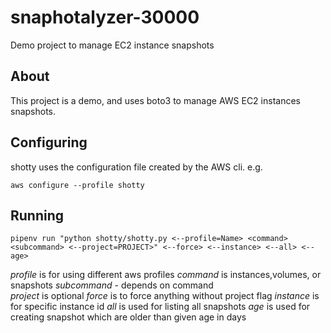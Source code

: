 # snaphotalyzer-30000

Demo project to manage EC2 instance snapshots

## About

This project is a demo, and uses boto3 to manage AWS EC2 instances snapshots.

## Configuring

shotty uses the configuration file created by the AWS cli. e.g.

`aws configure --profile shotty`

## Running 

`pipenv run "python shotty/shotty.py <--profile=Name> <command> <subcommand> <--project=PROJECT>" <--force> <--instance> <--all> <--age>`

*profile* is for using different aws profiles
*command* is instances,volumes, or snapshots
*subcommand* - depends on command  
*project* is optional
*force* is to force anything without project flag
*instance* is for specific instance id
*all* is used for listing all snapshots
*age* is used for creating snapshot which are older than given age in days